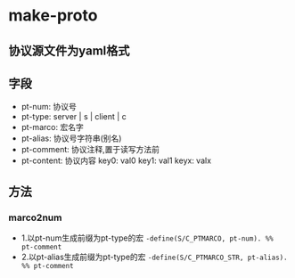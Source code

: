 # make-proto

## 协议源文件为yaml格式

## 字段
- pt-num: 协议号
- pt-type: server | s | client | c
- pt-marco: 宏名字
- pt-alias: 协议号字符串(别名)
- pt-comment: 协议注释,置于读写方法前
- pt-content: 协议内容
	  key0: val0
	  key1: val1
	  keyx: valx

## 方法
### marco2num
- 1.以pt-num生成前缀为pt-type的宏 `-define(S/C_PTMARCO, pt-num). %% pt-comment`
- 2.以pt-alias生成前缀为pt-type的宏 `-define(S/C_PTMARCO_STR, pt-alias). %% pt-comment`
